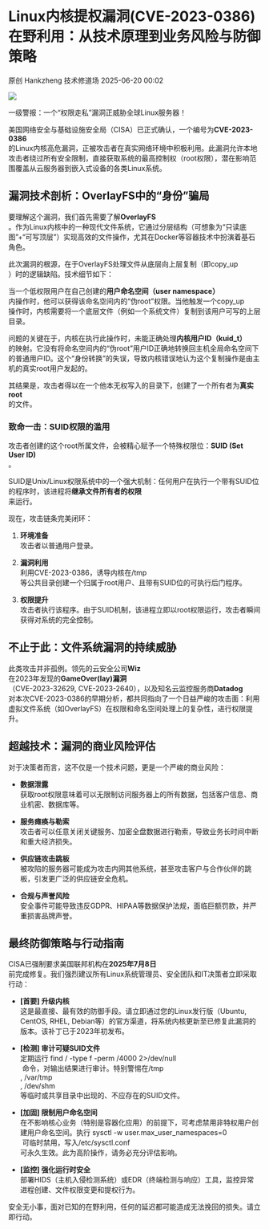 #  Linux内核提权漏洞(CVE-2023-0386)在野利用：从技术原理到业务风险与防御策略  
原创 Hankzheng  技术修道场   2025-06-20 00:02  
  
![](https://mmbiz.qpic.cn/sz_mmbiz_jpg/wWBwsDOJT4ic3rUE4rKQ6h3xsAMlY9psFjJia0yA42wyHB9UkyV7vsSenGLUdT2LwiaqP5QMMm3wKtfYdsImeJcFQ/640?wx_fmt=jpeg&from=appmsg "")  
  
一级警报：一个“权限走私”漏洞正威胁全球Linux服务器！  
  
美国网络安全与基础设施安全局（CISA）已正式确认，一个编号为**CVE-2023-0386**  
的Linux内核高危漏洞，正被攻击者在真实网络环境中积极利用。此漏洞允许本地攻击者绕过所有安全限制，直接获取系统的最高控制权（root权限），潜在影响范围覆盖从云服务器到嵌入式设备的各类Linux系统。  
## 漏洞技术剖析：OverlayFS中的“身份”骗局  
  
要理解这个漏洞，我们首先需要了解**OverlayFS**  
。作为Linux内核中的一种现代文件系统，它通过分层结构（可想象为“只读底图”+“可写顶层”）实现高效的文件操作，尤其在Docker等容器技术中扮演着基石角色。  
  
此次漏洞的根源，在于OverlayFS处理文件从底层向上层复制（即copy_up  
）时的逻辑缺陷。技术细节如下：  
  
当一个低权限用户在自己创建的**用户命名空间（user namespace）**  
内操作时，他可以获得该命名空间内的“伪root”权限。当他触发一个copy_up  
操作时，内核需要将一个底层文件（例如一个系统文件）复制到该用户可写的上层目录。  
  
问题的关键在于，内核在执行此操作时，未能正确处理**内核用户ID（kuid_t）**  
的映射。它没有将命名空间内的“伪root”用户ID正确地转换回主机全局命名空间下的普通用户ID。这个“身份转换”的失误，导致内核错误地认为这个复制操作是由主机的真实root用户发起的。  
  
其结果是，攻击者得以在一个他本无权写入的目录下，创建了一个所有者为**真实root**  
的文件。  
### 致命一击：SUID权限的滥用  
  
攻击者创建的这个root所属文件，会被精心赋予一个特殊权限位：**SUID (Set User ID)**  
。  
  
SUID是Unix/Linux权限系统中的一个强大机制：任何用户在执行一个带有SUID位的程序时，该进程将**继承文件所有者的权限**  
来运行。  
  
现在，攻击链条完美闭环：  
1. **环境准备**  
攻击者以普通用户登录。  
  
1. **漏洞利用**  
利用CVE-2023-0386，诱导内核在/tmp  
等公共目录创建一个归属于root用户、且带有SUID位的可执行后门程序。  
  
1. **权限提升**  
攻击者执行该程序。由于SUID机制，该进程立即以root权限运行，攻击者瞬间获得对系统的完全控制。  
  
## 不止于此：文件系统漏洞的持续威胁  
  
此类攻击并非孤例。领先的云安全公司**Wiz**  
在2023年发现的**GameOver(lay)漏洞**  
（CVE-2023-32629, CVE-2023-2640），以及知名云监控服务商**Datadog**  
对本次CVE-2023-0386的早期分析，都共同指向了一个日益严峻的攻击面：利用虚拟文件系统（如OverlayFS）在权限和命名空间处理上的复杂性，进行权限提升。  
## 超越技术：漏洞的商业风险评估  
  
对于决策者而言，这不仅是一个技术问题，更是一个严峻的商业风险：  
- **数据泄露**  
获取root权限意味着可以无限制访问服务器上的所有数据，包括客户信息、商业机密、数据库等。  
  
- **服务瘫痪与勒索**  
攻击者可以任意关闭关键服务、加密全盘数据进行勒索，导致业务长时间中断和重大经济损失。  
  
- **供应链攻击跳板**  
被攻陷的服务器可能成为攻击内网其他系统，甚至攻击客户与合作伙伴的跳板，引发更广泛的供应链安全危机。  
  
- **合规与声誉风险**  
安全事件可能导致违反GDPR、HIPAA等数据保护法规，面临巨额罚款，并严重损害品牌声誉。  
  
## 最终防御策略与行动指南  
  
CISA已强制要求美国联邦机构在**2025年7月8日**  
前完成修复。我们强烈建议所有Linux系统管理员、安全团队和IT决策者立即采取行动：  
- **[首要] 升级内核**  
这是最直接、最有效的防御手段。请立即通过您的Linux发行版（Ubuntu, CentOS, RHEL, Debian等）的官方渠道，将系统内核更新至已修复此漏洞的版本。该补丁已于2023年初发布。  
  
- **[检测] 审计可疑SUID文件**  
定期运行 find / -type f -perm /4000 2>/dev/null  
 命令，对输出结果进行审计。特别警惕在/tmp  
, /var/tmp  
, /dev/shm  
等临时或共享目录中出现的、不应存在的SUID文件。  
  
- **[加固] 限制用户命名空间**  
在不影响核心业务（特别是容器化应用）的前提下，可考虑禁用非特权用户创建用户命名空间。执行 sysctl -w user.max_user_namespaces=0  
 可临时禁用，写入/etc/sysctl.conf  
可永久生效。此为高阶操作，请务必充分评估影响。  
  
- **[监控] 强化运行时安全**  
部署HIDS（主机入侵检测系统）或EDR（终端检测与响应）工具，监控异常进程创建、文件权限变更和提权行为。  
  
安全无小事，面对已知的在野利用，任何的延迟都可能造成无法挽回的损失。请立即行动。  
  
